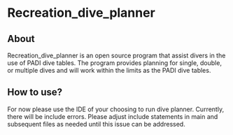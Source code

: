 # Recreation_dive_planner
## About
Recreation_dive_planner is an open source program that assist divers in the use of PADI dive tables. The program provides planning for single, double, or multiple dives and will work within the limits as the PADI dive tables.

## How to use? 
For now please use the IDE of your choosing to run dive planner. Currently,
there will be include errors. Please adjust include statements in main and
subsequent files as needed until this issue can be addressed.  
